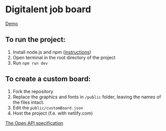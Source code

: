 # Digitalent job board

[Demo](https://jobs.digitalent.cloud/) 

## To run the project:

1. Install node.js and npm ([instructions](https://docs.npmjs.com/downloading-and-installing-node-js-and-npm))
2. Open terminal in the root directory of the project
3. Run `npm run dev`

## To create a custom board:

1. Fork the repository
2. Replace the graphics and fonts in `/public` folder, leaving the names of the files intact.
3. Edit the `public/customBoard.json`
4. Host the project (f.e. with netlify.com)

[The Open API specification](https://app.swaggerhub.com/apis-docs/filipkowal/jobs/1.0)
